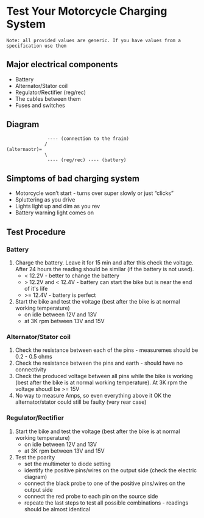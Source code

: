 # Test Your Motorcycle Charging System

`Note: all provided values are generic. If you have values from a specification use them`

## Major electrical components

* Battery
* Alternator/Stator coil
* Regulator/Rectifier (reg/rec)
* The cables between them
* Fuses and switches

## Diagram

```
               ---- (connection to the fraim)
              /
(alternaotr)=
              \
               ---- (reg/rec) ---- (battery)
```
               
## Simptoms of bad charging system

* Motorcycle won’t start - turns over super slowly or just “clicks”
* Spluttering as you drive
* Lights light up and dim as you rev
* Battery warning light comes on

## Test Procedure

### Battery

1. Charge the battery. Leave it for 15 min and after this check the voltage. After 24 hours the reading should be similar (if the battery is not used).
   * < 12.2V - better to change the battery
   * \> 12.2V and < 12.4V - battery can start the bike but is near the end of it's life
   * \>= 12.4V - battery is perfect
2. Start the bike and test the voltage (best after the bike is at normal working temperature)
   * on idle between 12V and 13V
   * at 3K rpm between 13V and 15V

### Alternator/Stator coil

1. Check the resistance between each of the pins - measuremes should be 0.2 - 0.5 ohms
2. Check the resistance between the pins and earth - should have no connectivity
3. Check the produced voltage between all pins while the bike is working (best after the bike is at normal working temperature). At 3K rpm the voltage shoudl 
   be \>= 15V
4. No way to measure Amps, so even everything above it OK the alternator/stator could still be faulty (very rear case)

### Regulator/Rectifier

1. Start the bike and test the voltage (best after the bike is at normal working temperature)
   * on idle between 12V and 13V
   * at 3K rpm between 13V and 15V
2. Test the poarity
   * set the multimeter to diode setting
   * identify the positive pins/wires on the output side (check the electric diagram)
   * connect the black probe to one of the positive pins/wires on the output side
   * connect the red probe to each pin on the source side
   * repeate the last steps to test all possible combinations - readings should be almost identical

